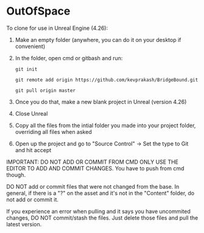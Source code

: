 # OutOfSpace
To clone for use in Unreal Engine (4.26):

1) Make an empty folder (anywhere, you can do it on your desktop if convenient)
2) In the folder, open cmd or gitbash and run:

       git init
     
       git remote add origin https://github.com/kevprakash/BridgeBound.git
     
       git pull origin master

3) Once you do that, make a new blank project in Unreal (version 4.26)
4) Close Unreal
5) Copy all the files from the intial folder you made into your project folder, overriding all files when asked
6) Open up the project and go to "Source Control" -> Set the type to Git and hit accept

IMPORTANT: DO NOT ADD OR COMMIT FROM CMD ONLY USE THE EDITOR TO ADD AND COMMIT CHANGES. You have to push from cmd though.

DO NOT add or commit files that were not changed from the base. In general, if there is a "?" on the asset and it's not in the "Content" folder, do not add or commit it.

If you experience an error when pulling and it says you have uncommited changes, DO NOT commit/stash the files. Just delete those files and pull the latest version.
